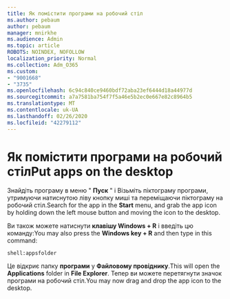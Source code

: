 ```yaml
---
title: Як помістити програми на робочий стіл
ms.author: pebaum
author: pebaum
manager: mnirkhe
ms.audience: Admin
ms.topic: article
ROBOTS: NOINDEX, NOFOLLOW
localization_priority: Normal
ms.collection: Adm_O365
ms.custom:
- "9001668"
- "3735"
ms.openlocfilehash: 6c94c840ce9460bdf72aba23ef6444d18a44977d
ms.sourcegitcommit: a7a7581ba754f7f5a46e5b2ec0e667e82c8964b5
ms.translationtype: MT
ms.contentlocale: uk-UA
ms.lasthandoff: 02/26/2020
ms.locfileid: "42279112"
---
```

# <a name="put-apps-on-the-desktop"></a><span data-ttu-id="1af3b-102">Як помістити програми на робочий стіл</span><span class="sxs-lookup"><span data-stu-id="1af3b-102">Put apps on the desktop</span></span>

<span data-ttu-id="1af3b-103">Знайдіть програму в меню " **Пуск** " і Візьміть піктограму програми, утримуючи натиснутою ліву кнопку миші та переміщаючи піктограму на робочий стіл.</span><span class="sxs-lookup"><span data-stu-id="1af3b-103">Search for the app in the **Start** menu, and grab the app icon by holding down the left mouse button and moving the icon to the desktop.</span></span>

<span data-ttu-id="1af3b-104">Ви також можете натиснути **клавішу Windows + R** і введіть цю команду:</span><span class="sxs-lookup"><span data-stu-id="1af3b-104">You may also press the **Windows key + R** and then type in this command:</span></span>

`shell:appsfolder`

<span data-ttu-id="1af3b-105">Це відкриє папку **програми** у **Файловому провіднику**.</span><span class="sxs-lookup"><span data-stu-id="1af3b-105">This will open the **Applications** folder in **File Explorer**.</span></span> <span data-ttu-id="1af3b-106">Тепер ви можете перетягнути значок програми на робочий стіл.</span><span class="sxs-lookup"><span data-stu-id="1af3b-106">You may now drag and drop the app icon to the desktop.</span></span>

